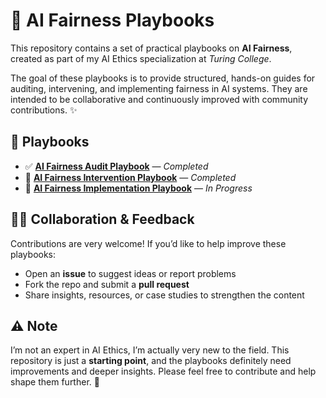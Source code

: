 # 🤖 AI Fairness Playbooks

This repository contains a set of practical playbooks on **AI Fairness**, created as part of my AI Ethics specialization at *Turing College*.  

The goal of these playbooks is to provide structured, hands-on guides for auditing, intervening, and implementing fairness in AI systems. They are intended to be collaborative and continuously improved with community contributions. ✨  

## 📂 Playbooks

- ✅ [**AI Fairness Audit Playbook**](./1-%20AI%20Fairness%20Audit%20Playbook/) — *Completed*  
- 🚧 [**AI Fairness Intervention Playbook**](./2-%20AI%20Fairness%20Intervention%20Playbook/) — *Completed*  
- 🚧 [**AI Fairness Implementation Playbook**](./3-%20AI%20Fairness%20Implementation%20Playbook/) — *In Progress*  

## 🙋‍♀️ Collaboration & Feedback

Contributions are very welcome! If you’d like to help improve these playbooks:

- Open an **issue** to suggest ideas or report problems  
- Fork the repo and submit a **pull request**  
- Share insights, resources, or case studies to strengthen the content  


## ⚠️ Note

I’m not an expert in AI Ethics, I’m actually very new to the field. This repository is just a **starting point**, and the playbooks definitely need improvements and deeper insights. Please feel free to contribute and help shape them further. 🙏 
